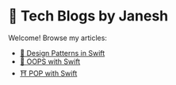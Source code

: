 # 📘 Tech Blogs by Janesh

Welcome! Browse my articles:

- [🧠 Design Patterns in Swift](https://janeshsutharios.github.io/TechBlogs/iOS/Design-Patterns-In-Swift)
- [🎨 OOPS with Swift](https://janeshsutharios.github.io/TechBlogs/iOS/OOPS-Concepts/OOPS-Concepts)
- [⛩️ POP with Swift]([https://janeshsutharios.github.io/TechBlogs/iOS/OOPS-Concepts/POP-Conccepts)
